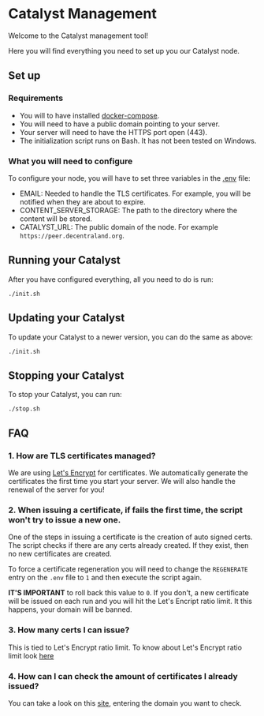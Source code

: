 # Catalyst Management

Welcome to the Catalyst management tool!

Here you will find everything you need to set up you our Catalyst node.

## Set up

### Requirements

* You will to have installed [docker-compose](https://docs.docker.com/compose/install/).
* You will need to have a public domain pointing to your server.
* Your server will need to have the HTTPS port open (443).
* The initialization script runs on Bash. It has not been tested on Windows.

### What you will need to configure
To configure your node, you will have to set three variables in the [.env](.env) file:

* EMAIL: Needed to handle the TLS certificates. For example, you will be notified when they are about to expire.
* CONTENT_SERVER_STORAGE: The path to the directory where the content will be stored.
* CATALYST_URL: The public domain of the node. For example `https://peer.decentraland.org`.

## Running your Catalyst

After you have configured everything, all you need to do is run:

```
./init.sh
```

## Updating your Catalyst

To update your Catalyst to a newer version, you can do the same as above:

```
./init.sh
```

## Stopping your Catalyst

To stop your Catalyst, you can run:
```
./stop.sh
```

## FAQ
### 1. How are TLS certificates managed?
We are using [Let's Encrypt](https://letsencrypt.org/) for certificates. We automatically generate the certificates the first time you start your server. We will also handle the renewal of the server for you!

### 2. When issuing a certificate, if fails the first time, the script won't try to issue a new one.
One of the steps in issuing a certificate is the creation of auto signed certs. The script checks if there are any certs already created. If they exist, then no new certificates are created.

To force a certificate regeneration you will need to change the `REGENERATE` entry on the `.env` file to `1` and then execute the script again.

**IT'S IMPORTANT** to roll back this value to `0`. If you don't, a new certificate will be issued on each run and you will hit the Let's Encript ratio limit. It this happens, your domain will be banned.

### 3. How many certs I can issue?
This is tied to Let's Encrypt ratio limit. To know about Let's Encrypt ratio limit look [here](https://letsencrypt.org/docs/staging-environment/)

### 4. How can I can check the amount of certificates I already issued?
You can take a look on this [site](https://crt.sh/), entering the domain you want to check.
